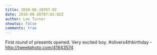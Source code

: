 ```yaml
---
title: 2010-08-28T07-02
date: 2010-08-28T07:02:02Z
author: Lee Turner
showtoc: false
comments: true
---
```


First round of presents opened.  Very excited boy. #olivers4thbirthday - http://tweetphoto.com/41843574

